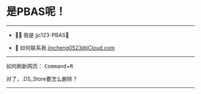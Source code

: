 # 是PBAS呢！

---

- ✋🏻 我是 jjc123-PBAS🍥

- 📮 如何联系我 jincheng0523@iCloud.com

---

如何刷新网页： <kbd>Command</kbd>+<kbd>R</kbd>

对了，.DS_Store要怎么删除？

---



<!---
jjc123-PBAS/jjc123-PBAS is a ✨ special ✨ repository because its `README.md` (this file) appears on your GitHub profile.
You can click the Preview link to take a look at your changes.
--->

